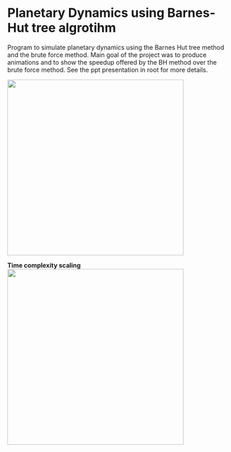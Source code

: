 # Planetary Dynamics using Barnes-Hut tree algrotihm
Program to simulate planetary dynamics using the Barnes Hut tree method and
the brute force method. Main goal of the project was to produce animations and to show
the speedup offered by the BH method over the brute force method. See the ppt presentation
in root for more details. 

<img src="https://raw.github.com/akoreman/Planetary-Dynamics-Barnes-Hut/main/images/Collision.PNG" width="400"> 

**Time complexity scaling**  
<img src="https://raw.github.com/akoreman/Planetary-Dynamics-Barnes-Hut/main/images/TimeComplexity.PNG" width="400">  
